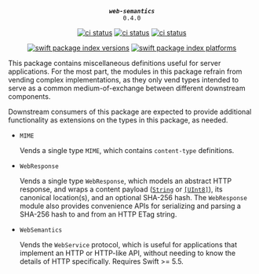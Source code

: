 <div align="center">
  
***`web-semantics`***<br>`0.4.0`
  
[![ci status](https://github.com/kelvin13/swift-web-semantics/actions/workflows/build.yml/badge.svg)](https://github.com/kelvin13/swift-web-semantics/actions/workflows/build.yml)
[![ci status](https://github.com/kelvin13/swift-web-semantics/actions/workflows/build-devices.yml/badge.svg)](https://github.com/kelvin13/swift-web-semantics/actions/workflows/build-devices.yml)
[![ci status](https://github.com/kelvin13/swift-web-semantics/actions/workflows/build-windows.yml/badge.svg)](https://github.com/kelvin13/swift-web-semantics/actions/workflows/build-windows.yml)


[![swift package index versions](https://img.shields.io/endpoint?url=https%3A%2F%2Fswiftpackageindex.com%2Fapi%2Fpackages%2Fkelvin13%2Fswift-web-semantics%2Fbadge%3Ftype%3Dswift-versions)](https://swiftpackageindex.com/kelvin13/swift-web-semantics)
[![swift package index platforms](https://img.shields.io/endpoint?url=https%3A%2F%2Fswiftpackageindex.com%2Fapi%2Fpackages%2Fkelvin13%2Fswift-web-semantics%2Fbadge%3Ftype%3Dplatforms)](https://swiftpackageindex.com/kelvin13/swift-web-semantics)

</div>

This package contains miscellaneous definitions useful for server applications. For the most part, the modules in this package refrain from vending complex implementations, as they only vend types intended to serve as a common medium-of-exchange between different downstream components.

Downstream consumers of this package are expected to provide additional functionality as extensions on the types in this package, as needed.

*   `MIME` 

    Vends a single type `MIME`, which contains `content-type` definitions.

*   `WebResponse`

    Vends a single type `WebResponse`, which models an abstract HTTP response, and wraps a content payload ([`String`](https://swiftinit.org/reference/swift/string) or [`[UInt8]`](https://swiftinit.org/reference/swift/array)), its canonical location(s), and an optional SHA-256 hash. The `WebResponse` module also provides convenience APIs for serializing and parsing a SHA-256 hash to and from an HTTP ETag string.

*   `WebSemantics`

    Vends the `WebService` protocol, which is useful for applications that implement an HTTP or HTTP-like API, without needing to know the details of HTTP specifically. Requires Swift >= 5.5.
